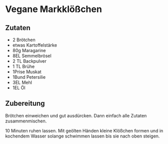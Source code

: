 # Vegane Markklößchen

## Zutaten

- 2 Brötchen
- etwas Kartoffelstärke
- 80g Maragarine
- 8EL Semmelbrösel
- 2 TL Backpulver
- 1 TL Brühe
- 1Prise Muskat
- 1Bund Petersilie
- 3EL Mehl
- 1EL Öl

## Zubereitung

Brötchen einweichen und gut ausdürcken.
Dann einfach alle Zutaten zusammenmischen.

10 Minuten ruhen lassen.
Mit geölten Händen kleine Klößchen formen und in kochendem Wasser solange schwimmen lassen bis sie nach oben steigen.
